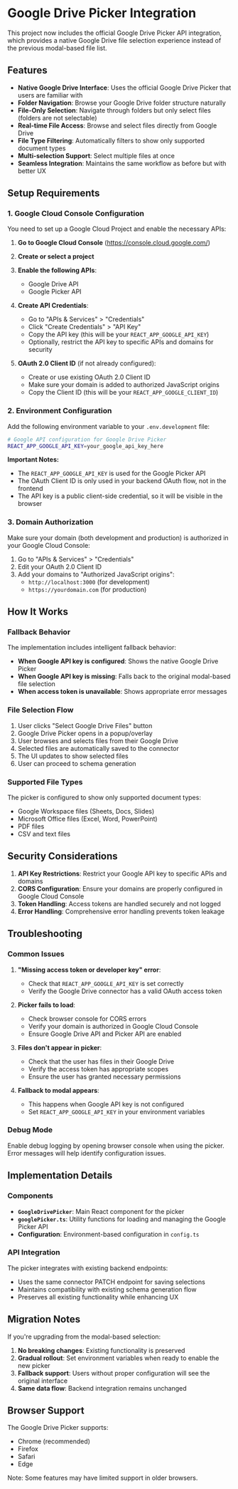 # Google Drive Picker Integration

This project now includes the official Google Drive Picker API integration, which provides a native Google Drive file selection experience instead of the previous modal-based file list.

## Features

- **Native Google Drive Interface**: Uses the official Google Drive Picker that users are familiar with
- **Folder Navigation**: Browse your Google Drive folder structure naturally
- **File-Only Selection**: Navigate through folders but only select files (folders are not selectable)
- **Real-time File Access**: Browse and select files directly from Google Drive
- **File Type Filtering**: Automatically filters to show only supported document types
- **Multi-selection Support**: Select multiple files at once
- **Seamless Integration**: Maintains the same workflow as before but with better UX

## Setup Requirements

### 1. Google Cloud Console Configuration

You need to set up a Google Cloud Project and enable the necessary APIs:

1. **Go to Google Cloud Console** (https://console.cloud.google.com/)
2. **Create or select a project**
3. **Enable the following APIs**:
   - Google Drive API
   - Google Picker API

4. **Create API Credentials**:
   - Go to "APIs & Services" > "Credentials"
   - Click "Create Credentials" > "API Key"
   - Copy the API key (this will be your `REACT_APP_GOOGLE_API_KEY`)
   - Optionally, restrict the API key to specific APIs and domains for security

5. **OAuth 2.0 Client ID** (if not already configured):
   - Create or use existing OAuth 2.0 Client ID
   - Make sure your domain is added to authorized JavaScript origins
   - Copy the Client ID (this will be your `REACT_APP_GOOGLE_CLIENT_ID`)

### 2. Environment Configuration

Add the following environment variable to your `.env.development` file:

```bash
# Google API configuration for Google Drive Picker
REACT_APP_GOOGLE_API_KEY=your_google_api_key_here
```

**Important Notes:**
- The `REACT_APP_GOOGLE_API_KEY` is used for the Google Picker API
- The OAuth Client ID is only used in your backend OAuth flow, not in the frontend
- The API key is a public client-side credential, so it will be visible in the browser

### 3. Domain Authorization

Make sure your domain (both development and production) is authorized in your Google Cloud Console:

1. Go to "APIs & Services" > "Credentials"
2. Edit your OAuth 2.0 Client ID
3. Add your domains to "Authorized JavaScript origins":
   - `http://localhost:3000` (for development)
   - `https://yourdomain.com` (for production)

## How It Works

### Fallback Behavior

The implementation includes intelligent fallback behavior:

- **When Google API key is configured**: Shows the native Google Drive Picker
- **When Google API key is missing**: Falls back to the original modal-based file selection
- **When access token is unavailable**: Shows appropriate error messages

### File Selection Flow

1. User clicks "Select Google Drive Files" button
2. Google Drive Picker opens in a popup/overlay
3. User browses and selects files from their Google Drive
4. Selected files are automatically saved to the connector
5. The UI updates to show selected files
6. User can proceed to schema generation

### Supported File Types

The picker is configured to show only supported document types:

- Google Workspace files (Sheets, Docs, Slides)
- Microsoft Office files (Excel, Word, PowerPoint)
- PDF files
- CSV and text files

## Security Considerations

1. **API Key Restrictions**: Restrict your Google API key to specific APIs and domains
2. **CORS Configuration**: Ensure your domains are properly configured in Google Cloud Console
3. **Token Handling**: Access tokens are handled securely and not logged
4. **Error Handling**: Comprehensive error handling prevents token leakage

## Troubleshooting

### Common Issues

1. **"Missing access token or developer key" error**:
   - Check that `REACT_APP_GOOGLE_API_KEY` is set correctly
   - Verify the Google Drive connector has a valid OAuth access token

2. **Picker fails to load**:
   - Check browser console for CORS errors
   - Verify your domain is authorized in Google Cloud Console
   - Ensure Google Drive API and Picker API are enabled

3. **Files don't appear in picker**:
   - Check that the user has files in their Google Drive
   - Verify the access token has appropriate scopes
   - Ensure the user has granted necessary permissions

4. **Fallback to modal appears**:
   - This happens when Google API key is not configured
   - Set `REACT_APP_GOOGLE_API_KEY` in your environment variables

### Debug Mode

Enable debug logging by opening browser console when using the picker. Error messages will help identify configuration issues.

## Implementation Details

### Components

- **`GoogleDrivePicker`**: Main React component for the picker
- **`googlePicker.ts`**: Utility functions for loading and managing the Google Picker API
- **Configuration**: Environment-based configuration in `config.ts`

### API Integration

The picker integrates with existing backend endpoints:
- Uses the same connector PATCH endpoint for saving selections
- Maintains compatibility with existing schema generation flow
- Preserves all existing functionality while enhancing UX

## Migration Notes

If you're upgrading from the modal-based selection:

1. **No breaking changes**: Existing functionality is preserved
2. **Gradual rollout**: Set environment variables when ready to enable the new picker
3. **Fallback support**: Users without proper configuration will see the original interface
4. **Same data flow**: Backend integration remains unchanged

## Browser Support

The Google Drive Picker supports:
- Chrome (recommended)
- Firefox
- Safari
- Edge

Note: Some features may have limited support in older browsers.
